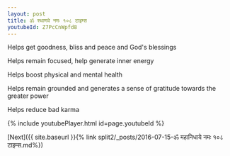 ```yaml
---
layout: post
title: ॐ स्थाणवे नमः १०८ टाइम्स
youtubeId: Z7PcCnWpfd8
---
```

 
 
Helps get goodness, bliss and peace and God's blessings
 
Helps remain focused, help generate inner energy 
 
Helps boost physical and mental health 
 
Helps remain grounded and generates a sense of gratitude towards the greater power 
 
Helps reduce bad karma
 
 
 
 


{% include youtubePlayer.html id=page.youtubeId %}
 
[Next]({{ site.baseurl }}{% link  split2/_posts/2016-07-15-ॐ महानिधाये नमः १०८ टाइम्स.md%})
 
